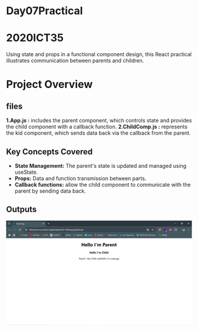# Day07Practical

# 2020ICT35

Using state and props in a functional component design, this React practical illustrates communication between parents and children.

# Project Overview

## files

**1.App.js :** includes the parent component, which controls state and provides the child component with a callback function.
**2.ChildComp.js :** represents the kid component, which sends data back via the callback from the parent.

## Key Concepts Covered

- **State Management:** The parent's state is updated and managed using useState.
- **Props:** Data and function transmission between parts.
- **Callback functions:** allow the child component to communicate with the parent by sending data back.


## Outputs
![A screenshot of the game's main screen](day07/src/outputs/1.png)
